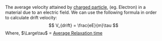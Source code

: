  The average velocity attained by [charged particle](../Electrostatics/Charge.md), (eg. Electron) in a material due to an electric field.
 We can use the following formula in order to calculate drift velocity:
 $$
V_{drift} = \frac{eE}{m}\tau
$$
Where, 
$\Large\tau$ = [Average Relaxation time](Jee/Physics/Current/Average%20Relaxation%20time.md)  